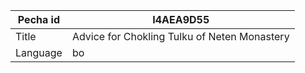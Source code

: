 |Pecha id | I4AEA9D55
| --- | --- 
|Title | Advice for Chokling Tulku of Neten Monastery 
|Language | bo